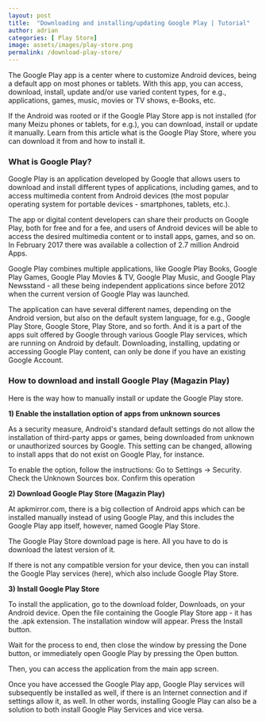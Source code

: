 ```yaml
---
layout: post
title:  "Downloading and installing/updating Google Play | Tutorial"
author: adrian
categories: [ Play Store]
image: assets/images/play-store.png
permalink: /download-play-store/
---
```


The Google Play app is a center where to customize Android devices, being a default app on most phones or tablets. With this app, you can access, download, install, update and/or use varied content types, for e.g., applications, games, music, movies or TV shows, e-Books, etc.

If the Android was rooted or if the Google Play Store app is not installed (for many Meizu phones or tablets, for e.g.), you can download, install or update it manually. Learn from this article what is the Google Play Store, where you can download it from and how to install it.


### What is Google Play?

Google Play is an application developed by Google that allows users to download and install different types of applications, including games, and to access multimedia content from Android devices (the most popular operating system for portable devices - smartphones, tablets, etc.).

The app or digital content developers can share their products on Google Play, both for free and for a fee, and users of Android devices will be able to access the desired multimedia content or to install apps, games, and so on. In February 2017 there was available a collection of 2.7 million Android Apps.

Google Play combines multiple applications, like Google Play Books, Google Play Games, Google Play Movies & TV, Google Play Music, and Google Play Newsstand - all these being independent applications since before 2012 when the current version of Google Play was launched.

The application can have several different names, depending on the Android version, but also on the default system language, for e.g., Google Play Store, Google Store, Play Store, and so forth. And it is a part of the apps suit offered by Google through various Google Play services, which are running on Android by default.
Downloading, installing, updating or accessing Google Play content, can only be done if you have an existing Google Account.


### How to download and install Google Play (Magazin Play)

Here is the way how to manually install or update the Google Play store.

**1) Enable the installation option of apps from unknown sources**

As a security measure, Android's standard default settings do not allow the installation of third-party apps or games, being downloaded from unknown or unauthorized sources by Google. This setting can be changed, allowing to install apps that do not exist on Google Play, for instance.

To enable the option, follow the instructions:
Go to Settings → Security.
Check the Unknown Sources box.
Confirm this operation

**2) Download Google Play Store (Magazin Play)**

At apkmirror.com, there is a big collection of Android apps which can be installed manually instead of using Google Play, and this includes the Google Play app itself, however, named Google Play Store.

The Google Play Store download page is here. All you have to do is download the latest version of it.

If there is not any compatible version for your device, then you can install the Google Play services (here), which also include Google Play Store.

**3) Install Google Play Store**

To install the application, go to the download folder, Downloads, on your Android device.
Open the file containing the Google Play Store app - it has the .apk extension.
The installation window will appear. Press the Install button.

Wait for the process to end, then close the window by pressing the Done button, or immediately open Google Play by pressing the Open button.

Then, you can access the application from the main app screen.

Once you have accessed the Google Play app, Google Play services will subsequently be installed as well, if there is an Internet connection and if settings allow it, as well. In other words, installing Google Play can also be a solution to both install Google Play Services and vice versa.
